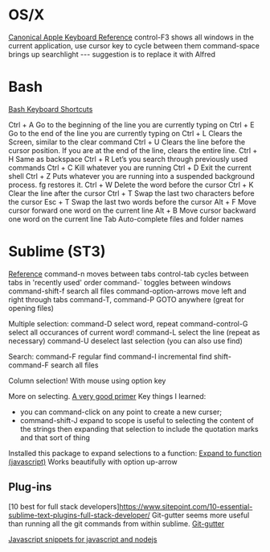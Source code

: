 # OS/X
[Canonical Apple Keyboard Reference](https://support.apple.com/en-ca/HT201236)
control-F3 shows all windows in the current application, use cursor key to cycle between them
command-space brings up searchlight --- suggestion is to replace it with Alfred

# Bash
[Bash Keyboard Shortcuts](http://www.howtogeek.com/howto/ubuntu/keyboard-shortcuts-for-bash-command-shell-for-ubuntu-debian-suse-redhat-linux-etc/)

Ctrl + A  Go to the beginning of the line you are currently typing on
Ctrl + E  Go to the end of the line you are currently typing on
Ctrl + L  Clears the Screen, similar to the clear command
Ctrl + U  Clears the line before the cursor position. If you are at the end of the line, clears the entire line.
Ctrl + H  Same as backspace
Ctrl + R  Let’s you search through previously used commands
Ctrl + C  Kill whatever you are running
Ctrl + D  Exit the current shell
Ctrl + Z  Puts whatever you are running into a suspended background process. fg restores it.
Ctrl + W  Delete the word before the cursor
Ctrl + K  Clear the line after the cursor
Ctrl + T  Swap the last two characters before the cursor
Esc + T Swap the last two words before the cursor
Alt + F Move cursor forward one word on the current line
Alt + B Move cursor backward one word on the current line
Tab Auto-complete files and folder names

# Sublime (ST3)
[Reference](http://docs.sublimetext.info/en/latest/reference/keyboard_shortcuts_osx.html)
command-n moves between tabs
control-tab cycles between tabs in 'recently used' order
command-` toggles between windows
command-shift-f search all files
command-option-arrows move left and right through tabs
command-T, command-P GOTO anywhere (great for opening files)

Multiple selection:
command-D select word, repeat
command-control-G select all occurances of current word!
command-L select the line (repeat as necessary)
command-U deselect last selection
(you can also use find)

Search:
command-F regular find
command-I incremental find
shift-command-F search all files

Column selection!
With mouse using option key

More on selecting.
[A very good primer](http://brettterpstra.com/2014/07/23/sublime-text-selections/)
Key things I learned:
- you can command-click on any point to create a new curser;
- command-shift-J expand to scope is useful to selecting the content of the strings then expanding that selection to include
the quotation marks and that sort of thing

Installed this package to expand selections to a function:
[Expand to function (javascript)](https://github.com/gillibrand/expand-selection-to-function-js)
Works beautifully with option up-arrow

## Plug-ins
[10 best for full stack developers]https://www.sitepoint.com/10-essential-sublime-text-plugins-full-stack-developer/
Git-gutter seems more useful than running all the git commands from within sublime.
[Git-gutter](https://github.com/jisaacks/GitGutter)

[Javascript snippets for javascript and nodejs](https://github.com/zenorocha/sublime-javascript-snippets)
